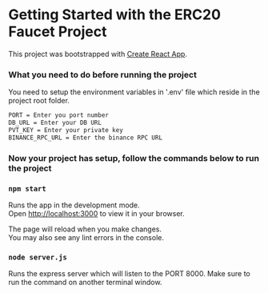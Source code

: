 # Getting Started with the ERC20 Faucet Project

This project was bootstrapped with [Create React App](https://github.com/facebook/create-react-app).

### What you need to do before running the project

You need to setup the environment variables in '.env' file which reside in the project root folder.
```sh
PORT = Enter you port number
DB_URL = Enter your DB URL
PVT_KEY = Enter your private key
BINANCE_RPC_URL = Enter the binance RPC URL
```

### Now your project has setup, follow the commands below to run the project
### `npm start`

Runs the app in the development mode.\
Open [http://localhost:3000](http://localhost:3000) to view it in your browser.

The page will reload when you make changes.\
You may also see any lint errors in the console.

### `node server.js`

Runs the express server which will listen to the PORT 8000. Make sure to run the command on another terminal window.
